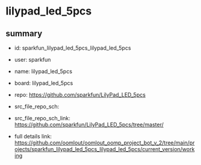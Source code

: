 # lilypad_led_5pcs
 
## summary 
* id: sparkfun_lilypad_led_5pcs_lilypad_led_5pcs
* user: sparkfun
* name: lilypad_led_5pcs
* board: lilypad_led_5pcs
* repo: https://github.com/sparkfun/LilyPad_LED_5pcs



* src_file_repo_sch: 
* src_file_repo_sch_link: https://github.com/sparkfun/LilyPad_LED_5pcs/tree/master/
* full details link: https://github.com/oomlout/oomlout_oomp_project_bot_v_2/tree/main/projects/sparkfun_lilypad_led_5pcs_lilypad_led_5pcs/current_version/working  








